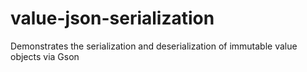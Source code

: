 # value-json-serialization
Demonstrates the serialization and deserialization of immutable value objects via Gson
